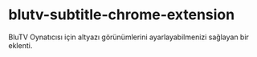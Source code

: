 # blutv-subtitle-chrome-extension
BluTV Oynatıcısı için altyazı görünümlerini ayarlayabilmenizi sağlayan bir eklenti.
